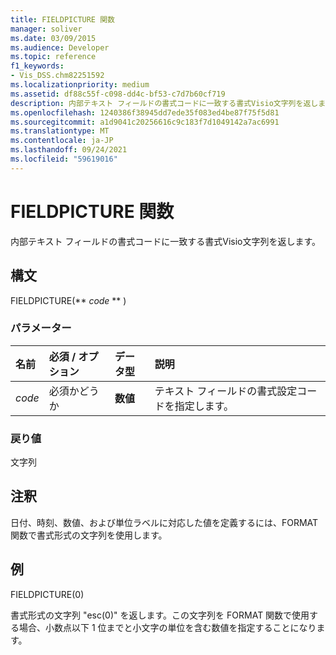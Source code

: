```yaml
---
title: FIELDPICTURE 関数
manager: soliver
ms.date: 03/09/2015
ms.audience: Developer
ms.topic: reference
f1_keywords:
- Vis_DSS.chm82251592
ms.localizationpriority: medium
ms.assetid: df88c55f-c098-dd4c-bf53-c7d7b60cf719
description: 内部テキスト フィールドの書式コードに一致する書式Visio文字列を返します。
ms.openlocfilehash: 1240386f38945dd7ede35f083ed4be87f75f5d81
ms.sourcegitcommit: a1d9041c20256616c9c183f7d1049142a7ac6991
ms.translationtype: MT
ms.contentlocale: ja-JP
ms.lasthandoff: 09/24/2021
ms.locfileid: "59619016"
---
```

# <a name="fieldpicture-function"></a>FIELDPICTURE 関数

内部テキスト フィールドの書式コードに一致する書式Visio文字列を返します。
  
## <a name="syntax"></a>構文

FIELDPICTURE(** *code* ** ) 
  
### <a name="parameters"></a>パラメーター

|**名前**|**必須 / オプション**|**データ型**|**説明**|
|:-----|:-----|:-----|:-----|
| _code_ <br/> |必須かどうか  <br/> |**数値** <br/> | テキスト フィールドの書式設定コードを指定します。  <br/> |
   
### <a name="return-value"></a>戻り値

文字列
  
## <a name="remarks"></a>注釈

日付、時刻、数値、および単位ラベルに対応した値を定義するには、FORMAT 関数で書式形式の文字列を使用します。
  
## <a name="example"></a>例

FIELDPICTURE(0) 
  
書式形式の文字列 "esc(0)" を返します。この文字列を FORMAT 関数で使用する場合、小数点以下 1 位までと小文字の単位を含む数値を指定することになります。 
  

